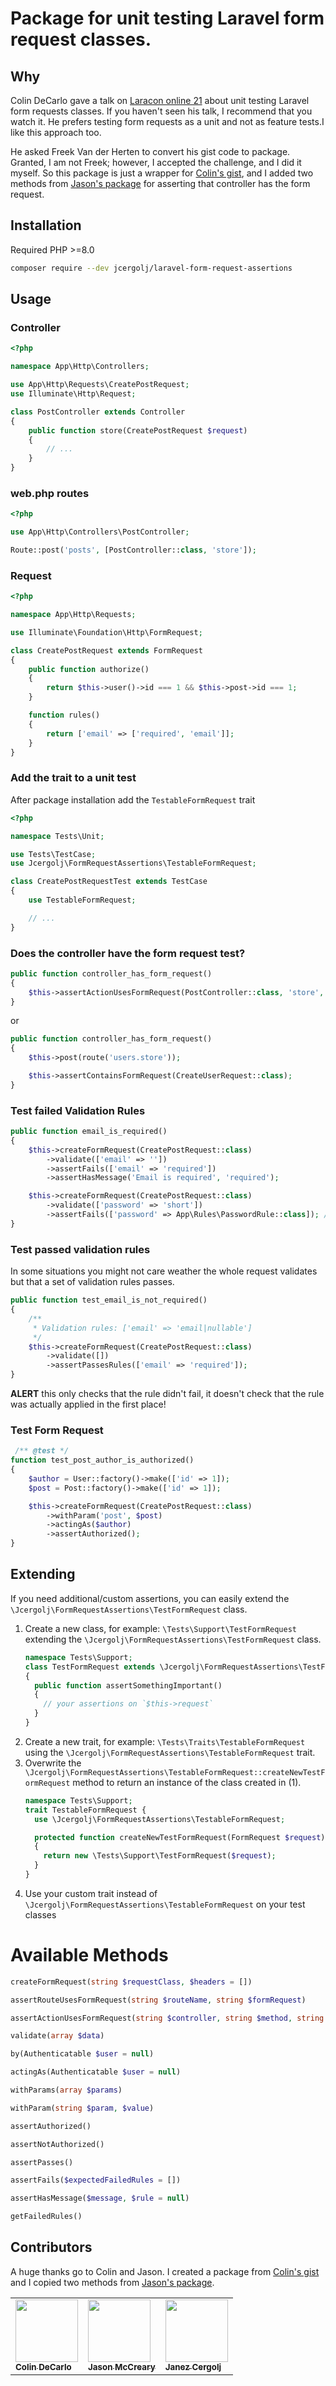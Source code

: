 # **Package for unit testing Laravel form request classes.**

## Why

Colin DeCarlo gave a talk on [Laracon online 21](https://laracon.net/) about unit testing Laravel form requests classes. If you haven't seen his talk, I recommend that you watch it.
He prefers testing form requests as a unit and not as feature tests.I like this approach too.

He asked Freek Van der Herten to convert his gist code to package. Granted, I am not Freek; however, I accepted the challenge, and I did it myself. So this package is just a wrapper for [Colin's gist](https://gist.github.com/colindecarlo/9ba9bd6524127fee7580ae66c6d4709d), and I added two methods from [Jason's package](https://github.com/jasonmccreary/laravel-test-assertions) for asserting that controller has the form request.

## Installation

Required PHP >=8.0

```bash
composer require --dev jcergolj/laravel-form-request-assertions
```

## Usage

### Controller

```php
<?php

namespace App\Http\Controllers;

use App\Http\Requests\CreatePostRequest;
use Illuminate\Http\Request;

class PostController extends Controller
{
    public function store(CreatePostRequest $request)
    {
        // ...
    }
}
```

### web.php routes

```php
<?php

use App\Http\Controllers\PostController;

Route::post('posts', [PostController::class, 'store']);
```

### Request

```php
<?php

namespace App\Http\Requests;

use Illuminate\Foundation\Http\FormRequest;

class CreatePostRequest extends FormRequest
{
    public function authorize()
    {
	    return $this->user()->id === 1 && $this->post->id === 1;
    }

    function rules()
    {
        return ['email' => ['required', 'email']];
    }
}
```

### Add the trait to a unit test

After package installation add the `TestableFormRequest` trait

```php
<?php

namespace Tests\Unit;

use Tests\TestCase;
use Jcergolj\FormRequestAssertions\TestableFormRequest;

class CreatePostRequestTest extends TestCase
{
    use TestableFormRequest;

    // ...
}
```

### Does the controller have the form request test?

```php
public function controller_has_form_request()
{
    $this->assertActionUsesFormRequest(PostController::class, 'store', CreatePostRequest::class);
}
```

or

```php
public function controller_has_form_request()
{
    $this->post(route('users.store'));

    $this->assertContainsFormRequest(CreateUserRequest::class);
}
```

### Test failed Validation Rules

```php
public function email_is_required()
{
    $this->createFormRequest(CreatePostRequest::class)
        ->validate(['email' => ''])
        ->assertFails(['email' => 'required'])
	    ->assertHasMessage('Email is required', 'required');

    $this->createFormRequest(CreatePostRequest::class)
        ->validate(['password' => 'short'])
        ->assertFails(['password' => App\Rules\PasswordRule::class]); //custom password rule class
}
```

### Test passed validation rules

In some situations you might not care weather the whole request validates but that a set of validation rules passes.

```php
public function test_email_is_not_required()
{
    /**
     * Validation rules: ['email' => 'email|nullable']
     */
    $this->createFormRequest(CreatePostRequest::class)
        ->validate([])
        ->assertPassesRules(['email' => 'required']);
}
```

**ALERT** this only checks that the rule didn't fail, it doesn't check that the rule was actually applied in the first place!

### Test Form Request

```php
 /** @test */
function test_post_author_is_authorized()
{
    $author = User::factory()->make(['id' => 1]);
    $post = Post::factory()->make(['id' => 1]);

    $this->createFormRequest(CreatePostRequest::class)
        ->withParam('post', $post)
        ->actingAs($author)
        ->assertAuthorized();
}
```

## Extending

If you need additional/custom assertions, you can easily extend the `\Jcergolj\FormRequestAssertions\TestFormRequest` class.

1. Create a new class, for example: `\Tests\Support\TestFormRequest` extending the `\Jcergolj\FormRequestAssertions\TestFormRequest` class.
   ```php
   namespace Tests\Support;
   class TestFormRequest extends \Jcergolj\FormRequestAssertions\TestFormRequest
   {
     public function assertSomethingImportant()
     {
       // your assertions on `$this->request`
     }
   }
   ```
2. Create a new trait, for example: `\Tests\Traits\TestableFormRequest` using the `\Jcergolj\FormRequestAssertions\TestableFormRequest` trait.
3. Overwrite the `\Jcergolj\FormRequestAssertions\TestableFormRequest::createNewTestFormRequest` method to return an instance of the class created in (1).
   ```php
   namespace Tests\Support;
   trait TestableFormRequest {
     use \Jcergolj\FormRequestAssertions\TestableFormRequest;

     protected function createNewTestFormRequest(FormRequest $request): TestFormRequest
     {
       return new \Tests\Support\TestFormRequest($request);
     }
   }
   ```
4. Use your custom trait instead of `\Jcergolj\FormRequestAssertions\TestableFormRequest` on your test classes

# Available Methods

```php
createFormRequest(string $requestClass, $headers = [])
```

```php
assertRouteUsesFormRequest(string $routeName, string $formRequest)
```

```php
assertActionUsesFormRequest(string $controller, string $method, string $form_request)
```

```php
validate(array $data)
```

```php
by(Authenticatable $user = null)
```

```php
actingAs(Authenticatable $user = null)
```

```php
withParams(array $params)
```

```php
withParam(string $param, $value)
```

```php
assertAuthorized()
```

```php
assertNotAuthorized()
```

```php
assertPasses()
```

```php
assertFails($expectedFailedRules = [])
```

```php
assertHasMessage($message, $rule = null)
```

```php
getFailedRules()
```

## Contributors

A huge thanks go to Colin and Jason. I created a package from [Colin's gist](https://gist.github.com/colindecarlo/9ba9bd6524127fee7580ae66c6d4709d) and I copied two methods from [Jason's package](https://github.com/jasonmccreary/laravel-test-assertions).

<table>
<tr>
<td>
<a href="https://gist.github.com/colindecarlo">
<img src="https://avatars.githubusercontent.com/u/682860?v=4" width="100px">
<br />
<sub>
<b>Colin DeCarlo</b>
</sub>
</a>
</td>
<td>
<a href="https://github.com/jasonmccreary">
<img src="https://avatars.githubusercontent.com/u/161071?v=4" width="100px">
<br />
<sub>
<b>Jason McCreary</b>
</sub>
</a>
</td>
<td>
<a href="https://github.com/jcergolj">
<img src="https://avatars0.githubusercontent.com/u/6940394?s=460&amp;u=b4eaa035a3526a442d7d09dbf4d9d3ca63bfc1a5&amp;v=4" width="100px">
<br />
<sub>
<b>Janez Cergolj</b>
</sub>
</a>
</td>
</tr>
</table>
